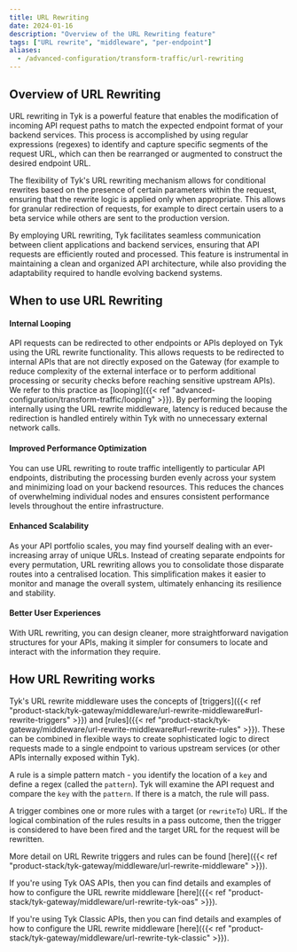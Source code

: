 ```yaml
---
title: URL Rewriting
date: 2024-01-16
description: "Overview of the URL Rewriting feature"
tags: ["URL rewrite", "middleware", "per-endpoint"]
aliases:
  - /advanced-configuration/transform-traffic/url-rewriting
---
```


## Overview of URL Rewriting

URL rewriting in Tyk is a powerful feature that enables the modification of incoming API request paths to match the expected endpoint format of your backend services. This process is accomplished by using regular expressions (regexes) to identify and capture specific segments of the request URL, which can then be rearranged or augmented to construct the desired endpoint URL.

The flexibility of Tyk's URL rewriting mechanism allows for conditional rewrites based on the presence of certain parameters within the request, ensuring that the rewrite logic is applied only when appropriate. This allows for granular redirection of requests, for example to direct certain users to a beta service while others are sent to the production version.

By employing URL rewriting, Tyk facilitates seamless communication between client applications and backend services, ensuring that API requests are efficiently routed and processed. This feature is instrumental in maintaining a clean and organized API architecture, while also providing the adaptability required to handle evolving backend systems.

## When to use URL Rewriting

#### Internal Looping

API requests can be redirected to other endpoints or APIs deployed on Tyk using the URL rewrite functionality. This allows requests to be redirected to internal APIs that are not directly exposed on the Gateway (for example to reduce complexity of the external interface or to perform additional processing or security checks before reaching sensitive upstream APIs). We refer to this practice as [looping]({{< ref "advanced-configuration/transform-traffic/looping" >}}). By performing the looping internally using the URL rewrite middleware, latency is reduced because the redirection is handled entirely within Tyk with no unnecessary external network calls.

#### Improved Performance Optimization

You can use URL rewriting to route traffic intelligently to particular API endpoints, distributing the processing burden evenly across your system and minimizing load on your backend resources. This reduces the chances of overwhelming individual nodes and ensures consistent performance levels throughout the entire infrastructure.

#### Enhanced Scalability

As your API portfolio scales, you may find yourself dealing with an ever-increasing array of unique URLs. Instead of creating separate endpoints for every permutation, URL rewriting allows you to consolidate those disparate routes into a centralised location. This simplification makes it easier to monitor and manage the overall system, ultimately enhancing its resilience and stability.

#### Better User Experiences

With URL rewriting, you can design cleaner, more straightforward navigation structures for your APIs, making it simpler for consumers to locate and interact with the information they require.

## How URL Rewriting works

Tyk's URL rewrite middleware uses the concepts of [triggers]({{< ref "product-stack/tyk-gateway/middleware/url-rewrite-middleware#url-rewrite-triggers" >}}) and [rules]({{< ref "product-stack/tyk-gateway/middleware/url-rewrite-middleware#url-rewrite-rules" >}}). These can be combined in flexible ways to create sophisticated logic to direct requests made to a single endpoint to various upstream services (or other APIs internally exposed within Tyk).

A rule is a simple pattern match - you identify the location of a `key` and define a regex (called the `pattern`). Tyk will examine the API request and compare the `key` with the `pattern`. If there is a match, the rule will pass.

A trigger combines one or more rules with a target (or `rewriteTo`) URL. If the logical combination of the rules results in a pass outcome, then the trigger is considered to have been fired and the target URL for the request will be rewritten.

More detail on URL Rewrite triggers and rules can be found [here]({{< ref "product-stack/tyk-gateway/middleware/url-rewrite-middleware" >}}).

If you're using Tyk OAS APIs, then you can find details and examples of how to configure the URL rewrite middleware [here]({{< ref "product-stack/tyk-gateway/middleware/url-rewrite-tyk-oas" >}}).

If you're using Tyk Classic APIs, then you can find details and examples of how to configure the URL rewrite middleware [here]({{< ref "product-stack/tyk-gateway/middleware/url-rewrite-tyk-classic" >}}).

<!-- proposed "summary box" to be shown graphically on each middleware page

## URL Rewrite middleware summary
 - The URL Rewrite middleware is an optional stage in Tyk's API Request processing chain, sitting between the [Request Header Transform]({{< ref "transform-traffic/request-headers" >}}) and [Response Caching]({{< ref "basic-config-and-security/reduce-latency/caching" >}}) middleware.
 - URL Rewrite is configured at the per-endpoint level within the API Definition and is supported by the API Designer within the Tyk Dashboard.
 - URL Rewrite can access both [session metadata]({{< ref "getting-started/key-concepts/session-meta-data" >}}) and [request context variables]({{< ref "context-variables" >}}).
 
-->
